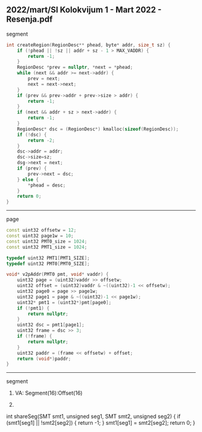 2022/mart/SI Kolokvijum 1 - Mart 2022 - Resenja.pdf
--------------------------------------------------------------------------------
segment
```cpp
int createRegion(RegionDesc** phead, byte* addr, size_t sz) {
    if (!phead || !sz || addr + sz - 1 > MAX_VADDR) {
        return -1;
    }
    RegionDesc *prev = nullptr, *next = *phead;
    while (next && addr >= next->addr) {
        prev = next;
        next = next->next;
    }
    if (prev && prev->addr + prev->size > addr) {
        return -1;
    }
    if (next && addr + sz > next->addr) {
        return -1;
    }
    RegionDesc* dsc = (RegionDesc*) kmalloc(sizeof(RegionDesc));
    if (!dsc) {
        return -2;
    }
    dsc->addr = addr;
    dsc->size=sz;
    dsg->next = next;
    if (prev) {
        prev->next = dsc;
    } else {
        *phead = desc;
    }
    return 0;
}
```

--------------------------------------------------------------------------------
page
```cpp
const uint32 offsetw = 12;
const uint32 page1w = 10;
const uint32 PMT0_size = 1024;
const uint32 PMT1_size = 1024;

typedef uint32 PMT1[PMT1_SIZE];
typedef uint32 PMT0[PMT0_SIZE];

void* v2pAddr(PMT0 pmt, void* vaddr) {
    uint32 page = (uint32)vaddr >> offsetw;
    uint32 offset = (uint32)vaddr & ~((uint32)-1 << offsetw);
    uint32 page0 = page >> page1w;
    uint32 page1 = page & ~((uint32)-1 << page1w);
    uint32* pmt1 = (uint32*)pmt[page0];
    if (!pmt1) {
        return nullptr;
    }
    uint32 dsc = pmt1[page1];
    uint32 frame = dsc >> 3;
    if (!frame) {
        return nullptr;
    }
    uint32 paddr = (frame << offsetw) + offset;
    return (void*)paddr;
}
```

--------------------------------------------------------------------------------
segment

1. VA: Segment(16):Offset(16)
2. ```cpp
int shareSeg(SMT smt1, unsigned seg1, SMT smt2, unsigned seg2) {
    if (smt1[seg1] || !smt2[seg2]) {
        return -1;
    }
    smt1[seg1] = smt2[seg2];
    return 0;
}
```
